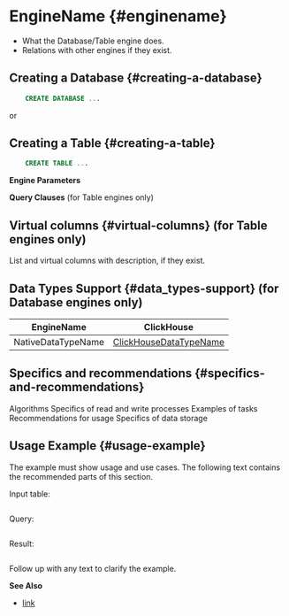 # EngineName {#enginename}

-   What the Database/Table engine does.
-   Relations with other engines if they exist.

## Creating a Database {#creating-a-database}
``` sql
    CREATE DATABASE ...
```
or

## Creating a Table {#creating-a-table}
``` sql
    CREATE TABLE ...
```

**Engine Parameters**

**Query Clauses** (for Table engines only)

## Virtual columns {#virtual-columns} (for Table engines only)

List and virtual columns with description, if they exist.

## Data Types Support {#data_types-support} (for Database engines only)

|  EngineName           | ClickHouse                         |
|-----------------------|------------------------------------|
| NativeDataTypeName    | [ClickHouseDataTypeName](link#)    |


## Specifics and recommendations {#specifics-and-recommendations}

Algorithms
Specifics of read and write processes
Examples of tasks
Recommendations for usage
Specifics of data storage

## Usage Example {#usage-example}

The example must show usage and use cases. The following text contains the recommended parts of this section.

Input table:

``` text
```

Query:

``` sql
```

Result:

``` text
```

Follow up with any text to clarify the example.

**See Also** 

-   [link](#)

